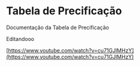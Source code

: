 # Tabela de Precificação

Documentação da Tabela de Precificação

Editandooo

[https://www.youtube.com/watch?v=cu71GJlMHzY](https://www.youtube.com/watch?v=cu71GJlMHzY)
